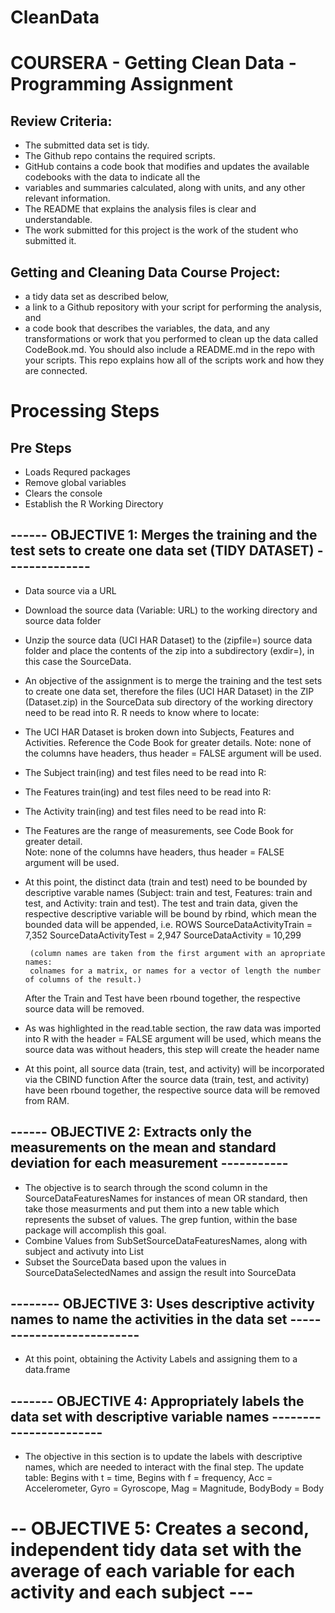 # CleanData

# COURSERA - Getting Clean Data - Programming Assignment

## Review Criteria:

* The submitted data set is tidy.
* The Github repo contains the required scripts.
* GitHub contains a code book that modifies and updates the available codebooks with the data to indicate all the 
*   variables and summaries calculated, along with units, and any other relevant information.
* The README that explains the analysis files is clear and understandable.
* The work submitted for this project is the work of the student who submitted it.


## Getting and Cleaning Data Course Project:

* a tidy data set as described below, 	
* a link to a Github repository with your script for performing the analysis, and 
* a code book that describes the variables, the data, and any transformations or work that you performed to clean up the data called CodeBook.md. You should also include a README.md in the repo with your scripts. This repo explains how all of the scripts work and how they are connected.

# Processing Steps

## Pre Steps
* Loads Requred packages
* Remove global variables
* Clears the console
* Establish the R Working Directory 

## ------ OBJECTIVE 1: Merges the training and the test sets to create one data set (TIDY DATASET) --------------

* Data source via a URL
* Download the source data (Variable: URL) to the working directory and source data folder
* Unzip the source data (UCI HAR Dataset) to the (zipfile=) source data folder and place the 
    contents of the zip into a subdirectory (exdir=), in this case the SourceData.
* An objective of the assignment is to merge the training and the test sets to create one data set,
    therefore the files (UCI HAR Dataset) in the ZIP (Dataset.zip) in the SourceData sub directory of 
    the working directory need to be read into R.  R needs to know where to locate: 
* The UCI HAR Dataset is broken down into Subjects, Features and Activities.
    Reference the Code Book for greater details.
    Note: none of the columns have headers, thus header = FALSE argument will be used. 
* The Subject train(ing) and test files need to be read into R:
* The Features train(ing) and test files need to be read into R:
* The Activity train(ing) and test files need to be read into R:
* The Features are the range of measurements, see Code Book for greater detail.  
    Note: none of the columns have headers, thus header = FALSE argument will be used. 
* At this point, the distinct data (train and test) need to be bounded by descriptive varable names 
       (Subject: train and test, Features: train and test, and Activity: train and test). 
       The test and train data, given the respective descriptive variable will be bound by 
       rbind, which mean the bounded data will be appended, i.e. 
                                 ROWS
       SourceDataActivityTrain =  7,352 
       SourceDataActivityTest  =  2,947
       SourceDataActivity      = 10,299

       (column names are taken from the first argument with an apropriate names: 
       colnames for a matrix, or names for a vector of length the number of columns of the result.)
    After the Train and Test have been rbound together, the respective source data will be removed.
* As was highlighted in the read.table section, the raw data was imported into R with the header = FALSE 
    argument will be used, which means the source data was without headers, this step will create the header name
* At this point, all source data (train, test, and activity) will be incorporated via the CBIND function
    After the source data (train, test, and activity) have been rbound together, the respective 
    source data will be removed from RAM.

## ------ OBJECTIVE 2: Extracts only the measurements on the mean and standard deviation for each measurement -----------

* The objective is to search through the scond column in the SourceDataFeaturesNames for instances of 
    mean OR standard, then take those measurments and put them into a new table which represents the subset of values.
    The grep funtion, within the base package will accomplish this goal.
* Combine Values from SubSetSourceDataFeaturesNames, along with subject and activuty into  List
* Subset the SourceData based upon the values in SourceDataSelectedNames and assign the result into SourceData

## -------- OBJECTIVE 3: Uses descriptive activity names to name the activities in the data set --------------------------
* At this point, obtaining the Activity Labels and assigning them to a data.frame 

## ------- OBJECTIVE 4: Appropriately labels the data set with descriptive variable names -----------------------

*  The objective in this section is to update the labels with descriptive names, which are needed to interact with the final step.
    The update table: Begins with t = time, Begins with f = frequency, Acc = Accelerometer, Gyro = Gyroscope, Mag = Magnitude, BodyBody = Body

# -- OBJECTIVE 5: Creates a second, independent tidy data set with the average of each variable for each activity and each subject ---    